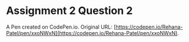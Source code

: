 # Assignment 2 Question 2

A Pen created on CodePen.io. Original URL: [https://codepen.io/Rehana-Patel/pen/xxoNWxN](https://codepen.io/Rehana-Patel/pen/xxoNWxN).

